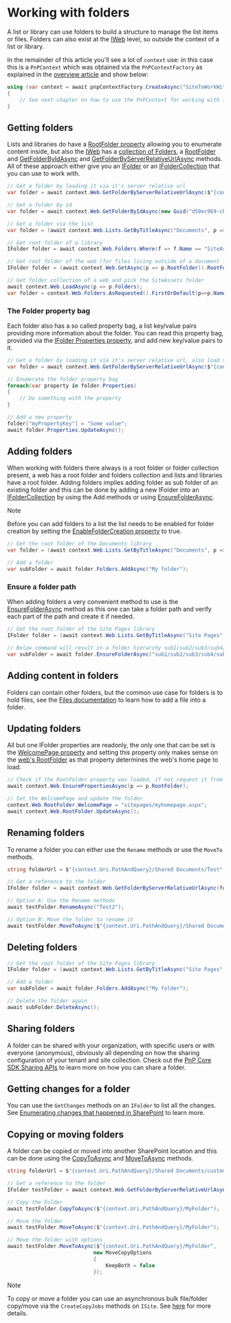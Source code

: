 # Working with folders

A list or library can use folders to build a structure to manage the list items or files. Folders can also exist at the [IWeb](https://pnp.github.io/pnpcore/api/PnP.Core.Model.SharePoint.IWeb.html) level, so outside the context of a list or library.

In the remainder of this article you'll see a lot of `context` use: in this case this is a `PnPContext` which was obtained via the `PnPContextFactory` as explained in the [overview article](readme.md) and show below:

```csharp
using (var context = await pnpContextFactory.CreateAsync("SiteToWorkWith"))
{
    // See next chapter on how to use the PnPContext for working with folders
}
```

## Getting folders

Lists and libraries do have a [RootFolder property](https://pnp.github.io/pnpcore/api/PnP.Core.Model.SharePoint.IList.html#PnP_Core_Model_SharePoint_IList_RootFolder) allowing you to enumerate content inside, but also the [IWeb](https://pnp.github.io/pnpcore/api/PnP.Core.Model.SharePoint.IWeb.html) has a [collection of Folders](https://pnp.github.io/pnpcore/api/PnP.Core.Model.SharePoint.IWeb.html#PnP_Core_Model_SharePoint_IWeb_Folders), a [RootFolder](https://pnp.github.io/pnpcore/api/PnP.Core.Model.SharePoint.IWeb.html#collapsible-PnP_Core_Model_SharePoint_IWeb_RootFolder) and [GetFolderByIdAsync](https://pnp.github.io/pnpcore/api/PnP.Core.Model.SharePoint.IWeb.html#collapsible-PnP_Core_Model_SharePoint_IWeb_GetFolderByIdAsync_Guid_Expression_Func_PnP_Core_Model_SharePoint_IFolder_System_Object_____) and [GetFolderByServerRelativeUrlAsync](https://pnp.github.io/pnpcore/api/PnP.Core.Model.SharePoint.IWeb.html#collapsible-PnP_Core_Model_SharePoint_IWeb_GetFolderByServerRelativeUrlAsync_System_String_Expression_Func_PnP_Core_Model_SharePoint_IFolder_System_Object_____) methods. All of these approach either give you an [IFolder](https://pnp.github.io/pnpcore/api/PnP.Core.Model.SharePoint.IFolder.html) or an [IFolderCollection](https://pnp.github.io/pnpcore/api/PnP.Core.Model.SharePoint.IFolderCollection.html) that you can use to work with.

```csharp
// Get a folder by loading it via it's server relative url
var folder = await context.Web.GetFolderByServerRelativeUrlAsync($"{context.Uri.PathAndQuery}/SiteAssets"); 

// Get a folder by id
var folder = await context.Web.GetFolderByIdAsync(new Guid("d50ec969-cb27-4a49-839f-3c25d1d607d5")); 

// Get a folder via the list
var folder = (await context.Web.Lists.GetByTitleAsync("Documents", p => p.RootFolder)).RootFolder;

// Get root folder of a library
IFolder folder = await context.Web.Folders.Where(f => f.Name == "SiteAssets").FirstOrDefaultAsync();

// Get root folder of the web (for files living outside of a document library)
IFolder folder = (await context.Web.GetAsync(p => p.RootFolder)).RootFolder;

// Get folder collection of a web and pick the SiteAssets folder
await context.Web.LoadAsync(p => p.Folders);
var folder = context.Web.Folders.AsRequested().FirstOrDefault(p=>p.Name == "SiteAssets");
```

### The Folder property bag

Each folder also has a so called property bag, a list key/value pairs providing more information about the folder. You can read this property bag, provided via the [IFolder Properties property](https://pnp.github.io/pnpcore/api/PnP.Core.Model.SharePoint.IFolder.html#PnP_Core_Model_SharePoint_IFolder_Properties), and add new key/value pairs to it.

```csharp
// Get a folder by loading it via it's server relative url, also load the properties (= property bag)
var folder = await context.Web.GetFolderByServerRelativeUrlAsync($"{context.Uri.PathAndQuery}/SiteAssets", f => f.Properties); 

// Enumerate the folder property bag
foreach(var property in folder.Properties)
{
    // Do something with the property
}

// Add a new property
folder["myPropertyKey"] = "Some value";
await folder.Properties.UpdateAsync();
```

## Adding folders

When working with folders there always is a root folder or folder collection present, a web has a root folder and folders collection and lists and libraries have a root folder. Adding folders implies adding folder as sub folder of an existing folder and this can be done by adding a new IFolder into an [IFolderCollection](https://pnp.github.io/pnpcore/api/PnP.Core.Model.SharePoint.IFolderCollection.html) by using the Add methods or using [EnsureFolderAsync](https://pnp.github.io/pnpcore/api/PnP.Core.Model.SharePoint.IFolder.html#PnP_Core_Model_SharePoint_IFolder_EnsureFolderAsync_System_String_).

>[!Note]
> Before you can add folders to a list the list needs to be enabled for folder creation by setting the [EnableFolderCreation property](https://pnp.github.io/pnpcore/api/PnP.Core.Model.SharePoint.IList.html#PnP_Core_Model_SharePoint_IList_EnableFolderCreation) to true.

```csharp
// Get the root folder of the Documents library
var folder = (await context.Web.Lists.GetByTitleAsync("Documents", p => p.RootFolder)).RootFolder;

// Add a folder 
var subFolder = await folder.Folders.AddAsync("My folder");
```

### Ensure a folder path

When adding folders a very convenient method to use is the [EnsureFolderAsync](https://pnp.github.io/pnpcore/api/PnP.Core.Model.SharePoint.IFolder.html#PnP_Core_Model_SharePoint_IFolder_EnsureFolderAsync_System_String_) method as this one can take a folder path and verify each part of the path and create it if needed.

```csharp
// Get the root folder of the Site Pages library
IFolder folder = (await context.Web.Lists.GetByTitleAsync("Site Pages", p => p.RootFolder)).RootFolder;

// Below command will result in a folder hierarchy sub1/sub2/sub3/sub4/sub5, 5 levels deep
var subFolder = await folder.EnsureFolderAsync("sub1/sub2/sub3/sub4/sub5");
```

## Adding content in folders

Folders can contain other folders, but the common use case for folders is to hold files, see the [Files documentation](files-intro.md) to learn how to add a file into a folder.

## Updating folders

All but one IFolder properties are readonly, the only one that can be set is the [WelcomePage property](https://pnp.github.io/pnpcore/api/PnP.Core.Model.SharePoint.IFolder.html#collapsible-PnP_Core_Model_SharePoint_IFolder_WelcomePage) and setting this property only makes sense on the [web's RootFolder](https://pnp.github.io/pnpcore/api/PnP.Core.Model.SharePoint.IWeb.html#collapsible-PnP_Core_Model_SharePoint_IWeb_RootFolder) as that property determines the web's home page to load.

```csharp
// Check if the RootFolder property was loaded, if not request it from the server
await context.Web.EnsurePropertiesAsync(p => p.RootFolder);

// Set the WelcomePage and update the folder
context.Web.RootFolder.WelcomePage = "sitepages/myhomepage.aspx";
await context.Web.RootFolder.UpdateAsync();
```

## Renaming folders

To rename a folder you can either use the `Rename` methods or use the `MoveTo` methods.

```csharp
string folderUrl = $"{context.Uri.PathAndQuery}/Shared Documents/Test";

// Get a reference to the folder
IFolder folder = await context.Web.GetFolderByServerRelativeUrlAsync(folderUrl);

// Option A: Use the Rename methods
await testFolder.RenameAsync("Test2");

// Option B: Move the folder to rename it
await testFolder.MoveToAsync($"{context.Uri.PathAndQuery}/Shared Documents/Test2");
```

## Deleting folders

```csharp
// Get the root folder of the Site Pages library
IFolder folder = (await context.Web.Lists.GetByTitleAsync("Site Pages", p => p.RootFolder)).RootFolder;

// Add a folder 
var subFolder = await folder.Folders.AddAsync("My folder");

// Delete the folder again
await subFolder.DeleteAsync();
```

## Sharing folders

A folder can be shared with your organization, with specific users or with everyone (anonymous), obviously all depending on how the sharing configuration of your tenant and site collection. Check out the [PnP Core SDK Sharing APIs](sharing-intro.md) to learn more on how you can share a folder.

## Getting changes for a folder

You can use the `GetChanges` methods on an `IFolder` to list all the changes. See [Enumerating changes that happened in SharePoint](changes-sharepoint.md) to learn more.

## Copying or moving folders

A folder can be copied or moved into another SharePoint location and this can be done using the [CopyToAsync](https://pnp.github.io/pnpcore/api/PnP.Core.Model.SharePoint.IFile.html#PnP_Core_Model_SharePoint_IFile_CopyToAsync_System_String_System_Boolean_PnP_Core_Model_SharePoint_MoveCopyOptions_) and [MoveToAsync](https://pnp.github.io/pnpcore/api/PnP.Core.Model.SharePoint.IFile.html#PnP_Core_Model_SharePoint_IFile_MoveToAsync_System_String_PnP_Core_Model_SharePoint_MoveOperations_PnP_Core_Model_SharePoint_MoveCopyOptions_) methods.

```csharp
string folderUrl = $"{context.Uri.PathAndQuery}/Shared Documents/customFolder";

// Get a reference to the folder
IFolder testFolder = await context.Web.GetFolderByServerRelativeUrlAsync(folderUrl);

// Copy the Folder
await testFolder.CopyToAsync($"{context.Uri.PathAndQuery}/MyFolder");

// Move the folder
await testFolder.MoveToAsync($"{context.Uri.PathAndQuery}/MyFolder");

// Move the folder with options
await testFolder.MoveToAsync($"{context.Uri.PathAndQuery}/MyFolder",
                            new MoveCopyOptions 
                            { 
                                KeepBoth = false
                            });
```

> [!Note]
> To copy or move a folder you can use an asynchronous bulk file/folder copy/move via the `CreateCopyJobs` methods on `ISite`. See [here](sites-copymovecontent.md) for more details.


